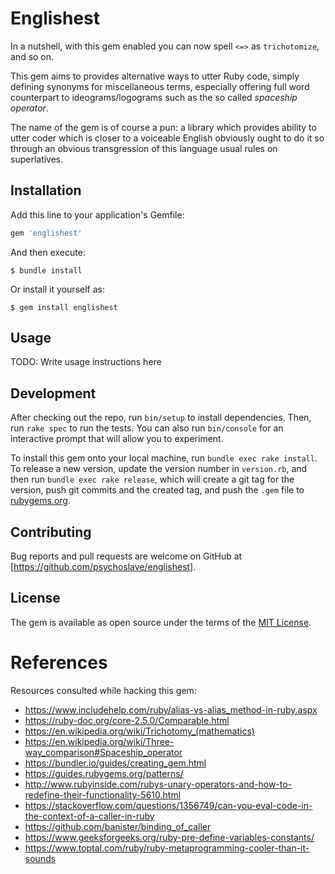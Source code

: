 # Englishest

In a nutshell, with this gem enabled you can now spell `<=>` as `trichotomize`,
and so on.

This gem aims to provides alternative ways to utter Ruby code, simply defining
synonyms for miscellaneous terms, especially offering full word counterpart
to ideograms/logograms such as the so called *spaceship operator*.

The name of the gem is of course a pun: a library which provides ability
to utter coder which is closer to a voiceable English obviously ought to do it
so through an obvious transgression of this language usual rules on superlatives.

## Installation

Add this line to your application's Gemfile:

```ruby
gem 'englishest'
```

And then execute:

    $ bundle install

Or install it yourself as:

    $ gem install englishest

## Usage

TODO: Write usage instructions here

## Development

After checking out the repo, run `bin/setup` to install dependencies. Then, run `rake spec` to run the tests. You can also run `bin/console` for an interactive prompt that will allow you to experiment.

To install this gem onto your local machine, run `bundle exec rake install`. To release a new version, update the version number in `version.rb`, and then run `bundle exec rake release`, which will create a git tag for the version, push git commits and the created tag, and push the `.gem` file to [rubygems.org](https://rubygems.org).

## Contributing

Bug reports and pull requests are welcome on GitHub at [https://github.com/psychoslave/englishest].

## License

The gem is available as open source under the terms of the [MIT License](https://opensource.org/licenses/MIT).

# References

Resources consulted while hacking this gem:
- https://www.includehelp.com/ruby/alias-vs-alias_method-in-ruby.aspx
- https://ruby-doc.org/core-2.5.0/Comparable.html
- https://en.wikipedia.org/wiki/Trichotomy_(mathematics)
- https://en.wikipedia.org/wiki/Three-way_comparison#Spaceship_operator
- https://bundler.io/guides/creating_gem.html
- https://guides.rubygems.org/patterns/
- http://www.rubyinside.com/rubys-unary-operators-and-how-to-redefine-their-functionality-5610.html
- https://stackoverflow.com/questions/1356749/can-you-eval-code-in-the-context-of-a-caller-in-ruby
- https://github.com/banister/binding_of_caller
- https://www.geeksforgeeks.org/ruby-pre-define-variables-constants/
- https://www.toptal.com/ruby/ruby-metaprogramming-cooler-than-it-sounds
